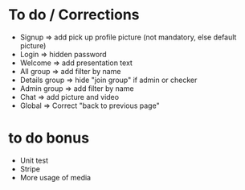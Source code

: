 # To do / Corrections
- Signup => add pick up profile picture (not mandatory, else default picture)
- Login => hidden password
- Welcome => add presentation text
- All group => add filter by name
- Details group => hide "join group" if admin or checker
- Admin group => add filter by name
- Chat => add picture and video
- Global => Correct "back to previous page"

# to do bonus
- Unit test
- Stripe
- More usage of media

